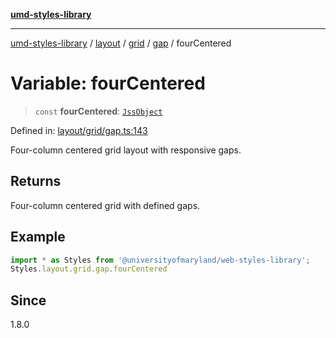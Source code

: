 [**umd-styles-library**](../../../../../../README.md)

***

[umd-styles-library](../../../../../../modules.md) / [layout](../../../../../README.md) / [grid](../../../README.md) / [gap](../README.md) / fourCentered

# Variable: fourCentered

> `const` **fourCentered**: [`JssObject`](../../../../../../utilities/namespaces/transform/type-aliases/JssObject.md)

Defined in: [layout/grid/gap.ts:143](https://github.com/UMD-Digital/design-system/blob/ed6189804bf5f4c4fcbe5325b54aac33ac48d614/packages/styles/source/layout/grid/gap.ts#L143)

Four-column centered grid layout with responsive gaps.

## Returns

Four-column centered grid with defined gaps.

## Example

```typescript
import * as Styles from '@universityofmaryland/web-styles-library';
Styles.layout.grid.gap.fourCentered
```

## Since

1.8.0

